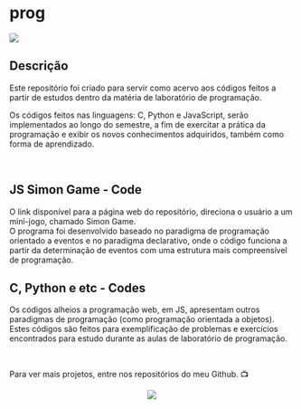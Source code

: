 # prog
<img loading="lazy" src="http://img.shields.io/static/v1?label=STATUS&message=EM%20DESENVOLVIMENTO&color=GREEN&style=for-the-badge"/>

## Descrição

<p>Este repositório foi criado para servir como acervo aos códigos feitos a partir de estudos dentro da matéria de laboratório de programação.</p>

<p>Os códigos feitos nas linguagens: C, Python e JavaScript, serão implementados ao longo do semestre, a fim de exercitar a prática da programação e exibir os novos conhecimentos adquiridos, também como forma de aprendizado. </p>

</br>

## JS Simon Game - Code

<p>O link disponível para a página web do repositório, direciona o usuário a um mini-jogo, chamado Simon Game.</br> O programa foi desenvolvido baseado no paradigma de programação orientado a eventos e no paradigma declarativo, onde o código funciona a partir da determinação de eventos com uma estrutura mais compreensível de programação.
</p>

## C, Python e etc - Codes

<p>Os códigos alheios a programação web, em JS, apresentam outros paradigmas de programação (como programação orientada a objetos). Estes códigos são feitos para exemplificação de problemas e exercícios encontrados para estudo durante as aulas de laboratório de programação.</p>

</br>

<p>Para ver mais projetos, entre nos repositórios do meu Github. 📺</p>

<p align=center><img loading="lazy" src="https://i.pinimg.com/originals/27/64/c1/2764c19b1ae6b78ab0934a2b6f0ae601.gif"/></p>
